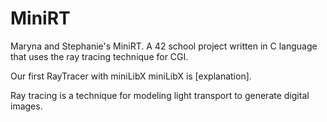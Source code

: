 # MiniRT
Maryna and Stephanie's MiniRT.
A 42 school project written in C language that uses the ray tracing technique for CGI.

Our first RayTracer with miniLibX
miniLibX is [explanation].

Ray tracing is a technique for modeling light transport to generate digital images.